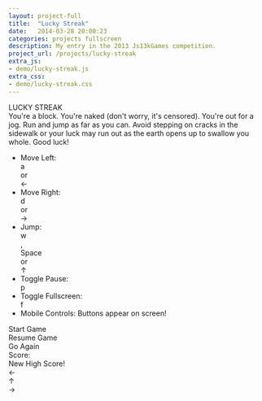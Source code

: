 ```yaml
---
layout: project-full
title:  "Lucky Streak"
date:   2014-03-28 20:00:23
categories: projects fullscreen
description: My entry in the 2013 Js13kGames competition.
project_url: /projects/lucky-streak
extra_js:
- demo/lucky-streak.js
extra_css:
- demo/lucky-streak.css
---
```

<div id='gameWindow'>
<div class="menu center" id="title">
LUCKY STREAK
</div>
<div class="menu center" id="instructions">
<div>
You're a block. You're naked (don't worry, it's censored). You're out for a jog. Run and jump as far as you can. Avoid stepping on cracks in the sidewalk or your luck may run out as the earth opens up to swallow you whole. Good luck!
</div>
<ul>
<li>Move Left:
<div class="key">
<span>a</span>
</div>or
<div class="key">
<span>&#8592;</span>
</div>
</li>
<li>Move Right:
<div class="key">
<span>d</span>
</div>or
<div class="key">
<span>&#8594;</span>
</div>
</li>
<li>Jump:
<div class="key">
<span>w</span>
</div>,
<div class="key space">
<span>Space</span>
</div>or
<div class="key">
<span>&#8593;</span>
</div>
</li>
<li>Toggle Pause:
<div class="key">
<span>p</span>
</div>
</li>
<li>Toggle Fullscreen:
<div class="key">
<span>f</span>
</div>
</li>
<li>
Mobile Controls: Buttons appear on screen!
</li>
</ul>
</div>
<div class="menu center hud" id="start">
Start Game
</div>
<div class="hud center" id="resume">
Resume Game
</div>
<div class="hud center" id="restart">
Go Again
</div>
<div class="hud center" id="scorecard">
Score:
<span id="score"></span>
<div id="highscore">New High Score!</div>
</div>
<div id="btnLeft" class="key button ">
<span>&#8592;</span>
</div>
<div id="btnJump" class="key button ">
<span>&#8593;</span>
</div>
<div id="btnRight" class="key button ">
<span>&#8594;</span>
</div>
<canvas id="c"></canvas>
</div>
